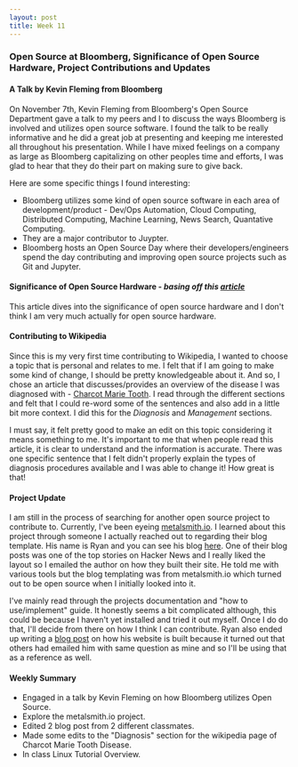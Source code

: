 ```yaml
---
layout: post
title: Week 11
---
```


### Open Source at Bloomberg, Significance of Open Source Hardware, Project Contributions and Updates

#### A Talk by Kevin Fleming from Bloomberg

On November 7th, Kevin Fleming from Bloomberg's Open Source Department gave a talk to my peers and I to discuss the ways Bloomberg is involved and utilizes open source software. I found the talk to be really informative and he did a great job at presenting and keeping me interested all throughout his presentation. While I have mixed feelings on a company as large as Bloomberg capitalizing on other peoples time and efforts, I was glad to hear that they do their part on making sure to give back. 

Here are some specific things I found interesting:
- Bloomberg utilizes some kind of open source software in each area of development/product - Dev/Ops Automation, Cloud Computing, Distributed Computing, Machine Learning, News Search, Quantative Computing.
- They are a major contributor to Juypter.
- Bloomberg hosts an Open Source Day where their developers/engineers spend the day contributing and improving open source projects such as Git and Jupyter. 


#### Significance of Open Source Hardware - *basing off this [article](https://opensource.com/article/19/11/coreboot-system76-laptops?utm_campaign=intrel)*

This article dives into the significance of open source hardware and I don't think I am very much actually for open source hardware. 


#### Contributing to Wikipedia

Since this is my very first time contributing to Wikipedia, I wanted to choose a topic that is personal and relates to me. I felt that if I am going to make some kind of change, I should be pretty knowledgeable about it. And so, I chose an article that discusses/provides an overview of the disease I was diagnosed with - [Charcot Marie Tooth](https://en.wikipedia.org/wiki/Charcot%E2%80%93Marie%E2%80%93Tooth_diseasehttps://en.wikipedia.org/wiki/Charcot%E2%80%93Marie%E2%80%93Tooth_disease). I read through the different sections and felt that I could re-word some of the sentences and also add in a little bit more context. I did this for the *Diagnosis* and *Management* sections. 

I must say, it felt pretty good to make an edit on this topic considering it means something to me. It's important to me that when people read this article, it is clear to understand and the information is accurate. There was one specific sentence that I felt didn't properly explain the types of diagnosis procedures available and I was able to change it! How great is that!

#### Project Update

I am still in the process of searching for another open source project to contribute to. Currently, I've been eyeing [metalsmith.io](https://metalsmith.io/). I learned about this project through someone I actually reached out to regarding their blog template. His name is Ryan and you can see his blog [here](https://ryannjohnson.com/). One of their blog posts was one of the top stories on Hacker News and I really liked the layout so I emailed the author on how they built their site. He told me with various tools but the blog templating was from metalsmith.io which turned out to be open source when I initially looked into it. 

I've mainly read through the projects documentation and "how to use/implement" guide. It honestly seems a bit complicated although, this could be because I haven't yet installed and tried it out myself. Once I do do that, I'll decide from there on how I think I can contribute. Ryan also ended up writing a [blog post](https://ryannjohnson.com/writing/how-my-personal-website-is-built/) on how his website is built because it turned out that others had emailed him with same question as mine and so I'll be using that as a reference as well.

#### Weekly Summary
- Engaged in a talk by Kevin Fleming on how Bloomberg utilizes Open Source.
- Explore the metalsmith.io project.
- Edited 2 blog post from 2 different classmates.
- Made some edits to the "Diagnosis" section for the wikipedia page of Charcot Marie Tooth Disease.
- In class Linux Tutorial Overview. 
